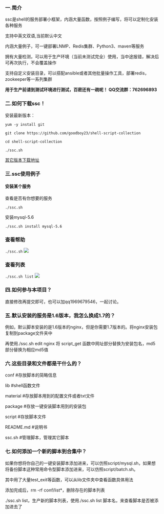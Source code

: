 ### 一.简介
ssc是shell的服务部署小框架，内涵大量函数，按照例子编写，将可以定制化安装各种服务

支持中英文双语,当前默认中文

内涵大量例子，可一键部署LNMP、Redis集群、Python3、maven等服务

拥有大量检测，可以用于生产环境（当前未测试完全）使用，当中途报错，解决后可再次执行，不会覆盖操作

支持自定义安装目录，可以搭配ansible或者其他批量操作工具，部署redis，zookeeper等一系列集群

**用于生产前请到测试环境进行测试，百密还有一疏呢！ QQ交流群：762696893**

### 二.如何下载ssc！

安装最新版本：

`yum -y install git`

`git clone https://github.com/goodboy23/shell-script-collection`

`cd shell-script-collection`

`./ssc.sh`

[其它版本下载地址](https://github.com/goodboy23/shell-script-collection/releases "其它版本下载地址")

### 三.ssc使用例子

#### 安装某个服务

查看是否有你想要的服务

`./ssc.sh`

安装mysql-5.6

`./ssc.sh install mysql-5.6`

### 查看帮助

`./ssc.sh`
![](http://52wiki.oss-cn-beijing.aliyuncs.com/doc/0f37d3b8a541a4f4a83b226bad42d90e66cb58b9.png)

### 查看列表

`./ssc.sh list`
![](http://52wiki.oss-cn-beijing.aliyuncs.com/doc/67ad2f3b5c713937f4bc218322f6792e282c6d3d.png)

### 四.如何参与本项目？
直接修改再提交即可，也可以加qq1969679546，一起讨论。

### 五.默认安装的服务是1.6版本，我怎么换成1.7的？
例如，默认脚本安装的是1.6版本的nginx，但是你需要1.7版本的。将nginx安装包复制到package文件夹中

再使用./ssc.sh edit nginx 将 script_get 函数中网址部分替换为安装包名，md5部分替换为相应md5值

### 六.这些目录和文件都是干什么的？
conf #存放脚本的简略信息

lib #shell函数文件

material #存放脚本用到的配置文件或者txt文件

package #存放一键安装脚本用到的安装包

script #存放脚本文件

README.md #说明书

ssc.sh #管理脚本，管理其它脚本

### 七.如何添加一个新的脚本到合集中？
如果你想将你自己的一键安装脚本添加进来，可以仿照script/mysql.sh，如果想将备份脚本这种常用命令型脚本添加进来，可以仿照script/batch.sh。

其中用了大量test_exit等函数，可以从lib文件夹中查看函数具体用法

添加完成后，rm -rf conf/list*，删除存在的脚本列表

./ssc.sh list，生产新的脚本列表，使用./ssc.sh list 脚本名，来查看脚本是否被添加进去了
